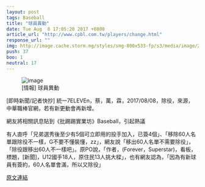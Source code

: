 ```yaml
---
layout: post
tags: Baseball
title: "球員異動"
date: Tue Aug  8 17:05:20 2017 +0800
article_url: "http://www.cpbl.com.tw/players/change.html"
response_url: ""
img: http://image.cache.storm.mg/styles/smg-800x533-fp/s3/media/image/2017/06/13/20170613-041421_U7345_M289808_3aee.JPG?itok=fyGMyji7
push: 37
boo: 1
neutral: 17
---
```


<figure>
<img src="http://image.cache.storm.mg/styles/smg-800x533-fp/s3/media/image/2017/06/13/20170613-041421_U7345_M289808_3aee.JPG?itok=fyGMyji7" alt="image">
<figcaption>
[情報] 球員異動
</figcaption>
</figure>



[即時新聞/記者快抄] 統一7ELEVEn，蔡，萬，霖，2017/08/08，除役，來源，中華職棒官網，若有新更動會再新增。

網友將相關訊息貼到《批踢踢實業坊》Baseball，引起熱議

有人直呼「兄弟選秀後至少有5個可立即用的投手加入，已簽4個」、「移除60人名單跟除役不一樣，G不要不懂裝懂，zz」，網友說「移出60人名單不需要除役」，「除役跟移出60人不一樣吧」。原PO說，「作者，(Forever，Superstar)，看板，標題，[新聞]，U12國手18人，原住民13人挑大樑」，也有網友認為，「因為有新球員有簽約，60人名單會滿，所以又除役」

<a href = "https://www.ptt.cc/bbs/Baseball/M.1502183125.A.F16.html">原文連結</a>

